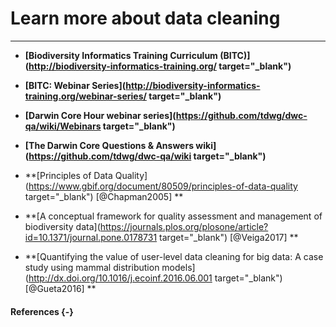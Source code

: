 # Learn more about data cleaning

***

* **[Biodiversity Informatics Training Curriculum (BITC)](http://biodiversity-informatics-training.org/ target="_blank")**

* **[BITC: Webinar Series](http://biodiversity-informatics-training.org/webinar-series/ target="_blank")**

* **[Darwin Core Hour webinar series](https://github.com/tdwg/dwc-qa/wiki/Webinars target="_blank")**

* **[The Darwin Core Questions & Answers wiki](https://github.com/tdwg/dwc-qa/wiki target="_blank")**

* **[Principles of Data Quality](https://www.gbif.org/document/80509/principles-of-data-quality target="_blank") [@Chapman2005] **

* **[A conceptual framework for quality assessment and management of biodiversity data](https://journals.plos.org/plosone/article?id=10.1371/journal.pone.0178731 target="_blank") [@Veiga2017] **

* **[Quantifying the value of user-level data cleaning for big data: A case study using mammal distribution models](http://dx.doi.org/10.1016/j.ecoinf.2016.06.001 target="_blank") [@Gueta2016] **


#### References {-}
